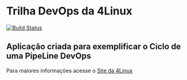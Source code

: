 # Trilha DevOps da 4Linux

<!-- Altere a Flag abaixo com sua URL do Travis -->
[![Build Status](https://travis-ci.org/eduardolfl/DevOpsLab-HelloWorld.svg?branch=master)](https://travis-ci.org/eduardolfl/DevOpsLab-HelloWorld)

## Aplicação criada para exemplificar o Ciclo de uma PipeLine DevOps


Para maiores informações acesse o [Site da 4Linux](https://www.4linux.com.br/cursos/devops)
